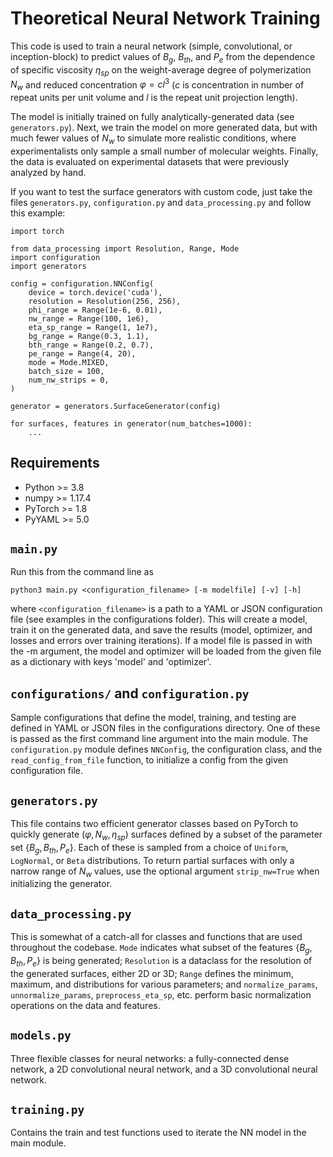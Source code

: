 # Theoretical Neural Network Training
This code is used to train a neural network (simple, convolutional, or inception-block)
to predict values of $B_{g}$, $B_{th}$, and $P_{e}$ from the dependence of specific
viscosity $\eta_{sp}$ on the weight-average degree of polymerization $N_{w}$ and 
reduced concentration $\varphi=cl^{3}$ ($c$ is concentration in number of repeat units
per unit volume and $l$ is the repeat unit projection length).

The model is initially trained on fully analytically-generated data (see 
`generators.py`). Next, we train the model on more generated data, but with much fewer
values of $N_{w}$ to simulate more realistic conditions, where experimentalists only
sample a small number of molecular weights. Finally, the data is evaluated on 
experimental datasets that were previously analyzed by hand.

If you want to test the surface generators with custom code, just take the files
`generators.py`, `configuration.py` and `data_processing.py` and follow this example:

    import torch

    from data_processing import Resolution, Range, Mode
    import configuration
    import generators

    config = configuration.NNConfig(
        device = torch.device('cuda'),
        resolution = Resolution(256, 256),
        phi_range = Range(1e-6, 0.01),
        nw_range = Range(100, 1e6),
        eta_sp_range = Range(1, 1e7),
        bg_range = Range(0.3, 1.1),
        bth_range = Range(0.2, 0.7),
        pe_range = Range(4, 20),
        mode = Mode.MIXED,
        batch_size = 100,
        num_nw_strips = 0,
    )

    generator = generators.SurfaceGenerator(config)

    for surfaces, features in generator(num_batches=1000):
        ...

## Requirements
- Python >= 3.8
- numpy >= 1.17.4
- PyTorch >= 1.8
- PyYAML >= 5.0

## `main.py`
Run this from the command line as

    python3 main.py <configuration_filename> [-m modelfile] [-v] [-h]

where `<configuration_filename>` is a path to a YAML or JSON configuration file (see
examples in the configurations folder). This will create a model, train it on the
generated data, and save the results (model, optimizer, and losses and errors over
training iterations). If a model file is passed in with the -m argument, the model
and optimizer will be loaded from the given file as a dictionary with keys 'model' and
'optimizer'.

## `configurations/` and `configuration.py`
Sample configurations that define the model, training, and testing are defined in YAML 
or JSON files in the configurations directory. One of these is passed as the first
command line argument into the main module. The `configuration.py` module defines 
`NNConfig`, the configuration class, and the `read_config_from_file` function, to
initialize a config from the given configuration file.


## `generators.py`
This file contains two efficient generator classes based on PyTorch to quickly
generate $(\varphi, N_{w}, \eta_{sp})$ surfaces defined by a subset of the parameter set
$\{B_{g}, B_{th}, P_{e}\}$. Each of these is sampled from a choice of `Uniform`, 
`LogNormal`, or `Beta` distributions. To return partial surfaces with only a narrow 
range of $N_w$ values, use the optional argument `strip_nw=True` when initializing the
generator.

## `data_processing.py`
This is somewhat of a catch-all for classes and functions that are used throughout the
codebase. `Mode` indicates what subset of the features $\{B_{g}, B_{th}, P_{e}\}$ is
being generated; `Resolution` is a dataclass for the resolution of the
generated surfaces, either 2D or 3D; `Range` defines the minimum, maximum, and 
distributions for various parameters; and `normalize_params`, `unnormalize_params`,
`preprocess_eta_sp`, etc. perform basic normalization operations on the data and 
features.

## `models.py`
Three flexible classes for neural networks: a fully-connected dense network, a 2D 
convolutional neural network, and a 3D convolutional neural network.

## `training.py`
Contains the train and test functions used to iterate the NN model in the main
module.
